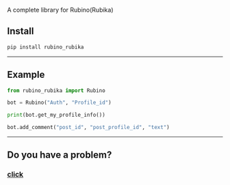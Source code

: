 A complete library for Rubino(Rubika)

## Install
``` bash
pip install rubino_rubika
```

<hr>

## Example
``` python
from rubino_rubika import Rubino

bot = Rubino("Auth", "Profile_id")

print(bot.get_my_profile_info())

bot.add_comment("post_id", "post_profile_id", "text")
```

<hr>

## Do you have a problem?
### <a href='https://rubika.ir/amir_ershadi_2'>click</a>